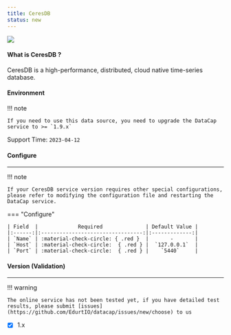 ```yaml
---
title: CeresDB
status: new
---
```


<img src="/assets/plugin/ceresdb.png" class="connector-logo" />

#### What is CeresDB ?

CeresDB is a high-performance, distributed, cloud native time-series database.

#### Environment

!!! note

    If you need to use this data source, you need to upgrade the DataCap service to >= `1.9.x`

Support Time: `2023-04-12`

#### Configure

---

!!! note

    If your CeresDB service version requires other special configurations, please refer to modifying the configuration file and restarting the DataCap service.

=== "Configure"

    | Field  |             Required              | Default Value |
    |:------:|:---------------------------------:|:-------------:|
    | `Name` | :material-check-circle: { .red }  |       -       |
    | `Host` | :material-check-circle:  { .red } |  `127.0.0.1`  |
    | `Port` | :material-check-circle:  { .red } |    `5440`     |

#### Version (Validation)

---

!!! warning

    The online service has not been tested yet, if you have detailed test results, please submit [issues](https://github.com/EdurtIO/datacap/issues/new/choose) to us

- [x] 1.x
